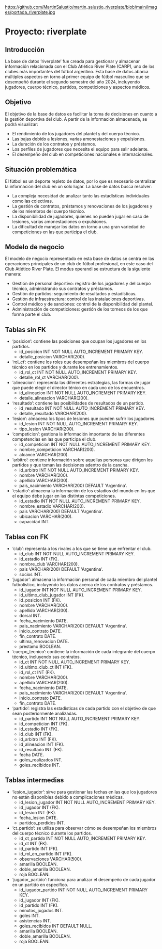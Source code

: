 https://github.com/MartinSalustio/martin_salustio_riverplate/blob/main/images/portada_riverplate.jpg

# Proyecto: riverplate

## **Introducción**

La base de datos ‘riverplate’ fue creada para gestionar y almacenar información relacionada con el Club Atlético River Plate (CARP), uno de los clubes más importantes del fútbol argentino. Esta base de datos abarca múltiples aspectos en torno al primer equipo de fútbol masculino que se desempeñó durante el segundo semestre del año 2024, incluyendo jugadores, cuerpo técnico, partidos, competiciones y aspectos médicos.

## **Objetivo**

El objetivo de la base de datos es facilitar la toma de decisiones en cuanto a la gestión deportiva del club. A partir de la información almacenada, se podrá visualizar:
- El rendimiento de los jugadores del plantel y del cuerpo técnico.
- Las bajas debido a lesiones, varias amonestaciones y expulsiones.
- La duración de los contratos y préstamos.
- Los perfiles de jugadores que necesita el equipo para salir adelante.
- El desempeño del club en competiciones nacionales e internacionales.

## **Situación problemática**

El fútbol es un deporte repleto de datos, por lo que es necesario centralizar la información del club en un solo lugar. La base de datos busca resolver:
- La compleja necesidad de analizar tanto las estadísticas individuales como las colectivas.
- La gestión de contratos, préstamos y renovaciones de los jugadores y de los miembros del cuerpo técnico.
- La disponibilidad de jugadores, quienes no pueden jugar en caso de lesiones, varias amonestaciones o expulsiones.
- La dificultad de manejar los datos en torno a una gran variedad de competiciones en las que participa el club.

## **Modelo de negocio**

El modelo de negocio representado en esta base de datos se centra en las operaciones principales de un club de fútbol profesional, en este caso del Club Atlético River Plate. El modus operandi se estructura de la siguiente manera:
- Gestión de personal deportivo: registro de los jugadores y del cuerpo técnico, administrando sus contratos y préstamos.
- Gestión de partidos: seguimiento de resultados y estadísticas.
- Gestión de infraestructura: control de las instalaciones deportivas.
- Control médico y de sanciones: control de la disponibilidad del plantel.
- Administración de competiciones: gestión de los torneos de los que forma parte el club.

## **Tablas sin FK**

- ‘posicion’: contiene las posiciones que ocupan los jugadores en los partidos.
  - id_posicion INT NOT NULL AUTO_INCREMENT PRIMARY KEY.
  - detalle_posicion VARCHAR(200).
- ‘rol_ct’: contiene los roles que desempeñan los miembros del cuerpo técnico en los partidos y durante los entrenamientos.
  - id_rol_ct INT NOT NULL AUTO_INCREMENT PRIMARY KEY.
  - detalle_rol_ct VARCHAR(200).
- ‘alineacion’: representa las diferentes estrategias, las formas de jugar que puede elegir el director ténico en cada uno de los encuentros.
  - id_alineacion INT NOT NULL AUTO_INCREMENT PRIMARY KEY.
  - detalle_alineacion VARCHAR(200).
- ‘resultado’: contiene las posibilidades de resultados de un partido.
  - id_resultado INT NOT NULL AUTO_INCREMENT PRIMARY KEY.
  - detalle_resultado VARCHAR(200).
- ‘lesion’: almacena los tipos de lesiones que pueden sufrir los jugadores.
  - id_lesion INT NOT NULL AUTO_INCREMENT PRIMARY KEY.
  - tipo_lesion VARCHAR(200).
- ‘competicion’: gestiona la información importante de las diferentes competencias en las que participa el club.
  - id_competicion INT NOT NULL AUTO_INCREMENT PRIMARY KEY.
  - nombre_competicion VARCHAR(200).
  - alcance VARCHAR(200).
- ‘arbitro’: contiene información sobre aquellas personas que dirigen los partidos y que toman las decisiones adentro de la cancha.
  - id_arbitro INT NOT NULL AUTO_INCREMENT PRIMARY KEY.
  - nombre VARCHAR(200).
  - apellido VARCHAR(200).
  - pais_nacimiento VARCHAR(200) DEFAULT 'Argentina'.
- ‘estadio’: almacena la información de los estadios del mundo en los que el equipo debe jugar en las distintas competiciones.
  - id_estadio INT NOT NULL AUTO_INCREMENT PRIMARY KEY.
  - nombre_estadio VARCHAR(200).
  - pais VARCHAR(200) DEFAULT 'Argentina'.
  - ubicacion VARCHAR(200).
  - capacidad INT.

## **Tablas con FK**

- ‘club’: representa a los rivales a los que se tiene que enfrentar el club.
  - id_club INT NOT NULL AUTO_INCREMENT PRIMARY KEY.
  - id_estadio INT (FK).
  - nombre_club VARCHAR(200).
  - pais VARCHAR(200) DEFAULT 'Argentina'.
  - socios INT.
- ‘jugador’: almacena la información personal de cada miembro del plantel futbolístico, incluyendo los datos acerca de los contratos y préstamos.
  - id_jugador INT NOT NULL AUTO_INCREMENT PRIMARY KEY.
  - id_ultimo_club_jugador INT (FK).
  - id_posicion INT (FK).
  - nombre VARCHAR(200).
  - apellido VARCHAR(200).
  - dorsal INT.
  - fecha_nacimiento DATE.
  - pais_nacimiento VARCHAR(200) DEFAULT 'Argentina'.
  - inicio_contrato DATE.
  - fin_contrato DATE.
  - ultima_renovacion DATE.
  - prestamo BOOLEAN.
- ‘cuerpo_tecnico’: contiene la información de cada integrante del cuerpo técnico, incluyendo sus contratos.
  - id_ct INT NOT NULL AUTO_INCREMENT PRIMARY KEY.
  - id_ultimo_club_ct INT (FK).
  - id_rol_ct INT (FK).
  - nombre VARCHAR(200).
  - apellido VARCHAR(200).
  - fecha_nacimiento DATE.
  - pais_nacimiento VARCHAR(200) DEFAULT 'Argentina'.
  - inicio_contrato DATE.
  - fin_contrato DATE.
- ‘partido’: registra las estadísticas de cada partido con el objetivo de que sean posteriormente analizadas.
  - id_partido INT NOT NULL AUTO_INCREMENT PRIMARY KEY.
  - id_competicion INT (FK).
  - id_estadio INT (FK).
  - id_club INT (FK).
  - id_arbitro INT (FK).
  - id_alineacion INT (FK).
  - id_resultado INT (FK).
  - fecha DATE.
  - goles_realizados INT.
  - goles_recibidos INT.

## **Tablas intermedias**

- ‘lesion_jugador’: sirve para gestionar las fechas en las que los jugadores no están disponibles debido a complicaciones médicas.
  - id_lesion_jugador INT NOT NULL AUTO_INCREMENT PRIMARY KEY.
  - id_jugador INT (FK).
  - id_lesion INT (FK).
  - fecha_lesion DATE.
  - partidos_perdidos INT.
- ‘ct_partido’: se utiliza para observar cómo se desempeñan los miembros del cuerpo técnico durante los partidos.
  - id_ct_partido INT NOT NULL AUTO_INCREMENT PRIMARY KEY.
  - id_ct INT (FK).
  - id_partido INT (FK).
  - id_rol_en_partido INT (FK).
  - observaciones VARCHAR(500).
  - amarilla BOOLEAN.
  - doble_amarilla BOOLEAN.
  - roja BOOLEAN.
- ‘jugador_partido’: funciona para analizar el desempeño de cada jugador en un partido en específico.
  - id_jugador_partido INT NOT NULL AUTO_INCREMENT PRIMARY KEY.
  - id_jugador INT (FK).
  - id_partido INT (FK).
  - minutos_jugados INT.
  - goles INT.
  - asistencias INT.
  - goles_recibidos INT DEFAULT NULL.
  - amarilla BOOLEAN.
  - doble_amarilla BOOLEAN.
  - roja BOOLEAN.

